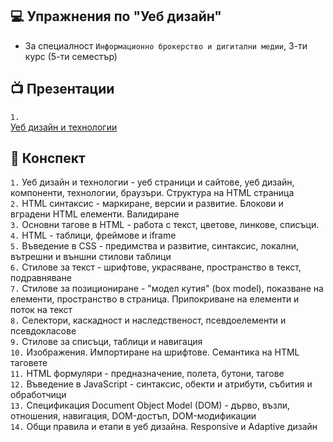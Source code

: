 ## 💻 Упражнения по "Уеб дизайн"
- За специалност `Информационно брокерство и дигитални медии`, 3-ти курс (5-ти семестър)

## 📺 Презентации
`1.` <a style="padding-right:30px; display:block" href="https://www.canva.com/design/DAGpeHRP3y8/FYr1fyPcpILfmzPQUFMakQ/edit?utm_content=DAGpeHRP3y8&utm_campaign=designshare&utm_medium=link2&utm_source=sharebutton" target="_blank">Уеб дизайн и технологии</a> 

 
## 📜 Конспект

`1.` Уеб дизайн и технологии - уеб страници и сайтове, уеб дизайн, компоненти, технологии, браузъри. Структура на HTML страница  
`2.` HTML синтаксис - маркиране, версии и развитие. Блокови и вградени HTML елементи. Валидиране  
`3.` Основни тагове в HTML - работа с текст, цветове, линкове, списъци.  
`4.` HTML - таблици, фреймове и iframe  
`5.` Въведение в CSS - предимства и развитие, синтаксис, локални, вътрешни и външни стилови таблици  
`6.` Стилове за текст - шрифтове, украсяване, пространство в текст, подравняване  
`7.` Стилове за позициониране - "модел кутия" (box model), показване на елементи, пространство в страница. Припокриване на елементи и поток на текст  
`8.` Селектори, каскадност и наследственост, псевдоелементи и псевдокласове  
`9.` Стилове за списъци, таблици и навигация  
`10.` Изображения. Импортиране на шрифтове. Семантика на HTML таговете  
`11.` HTML формуляри - предназначение, полета, бутони, тагове  
`12.` Въведение в JavaScript - синтаксис, обекти и атрибути, събития и обработчици  
`13.` Спецификация Document Object Model (DOM) - дърво, възли, отношения, навигация, DOM-достъп, DOM-модификации  
`14.` Общи правила и етапи в уеб дизайна. Responsive и Adaptive дизайн
